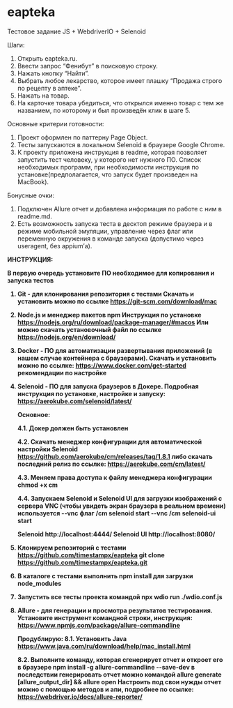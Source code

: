 # eapteka
Тестовое задание JS + WebdriverIO + Selenoid

Шаги:
1. Открыть eapteka.ru.  
2. Ввести запрос “Фенибут” в поисковую строку. 
3. Нажать кнопку “Найти”.  
4. Выбрать любое лекарство, которое имеет плашку “Продажа строго по рецепту в аптеке”. 
5. Нажать на товар. 
6. На карточке товара убедиться, что открылся именно товар с тем же названием, по которому и был произведён клик в шаге 5. 

Основные критерии готовности: 
1. Проект оформлен по паттерну Page Object. 
2. Тесты запускаются в локальном Selenoid в браузере Google Chrome. 
3. К проекту приложена инструкция в readme, которая позволяет запустить тест человеку, у которого нет нужного ПО. Список необходимых программ, при необходимости инструкция по установке(предполагается, что запуск будет произведен на MacBook). 

Бонусные очки:
1. Подключен Allure отчет и добавлена информация по работе с ним в readme.md. 
2. Есть возможность запуска теста в десктоп режиме браузера и в режиме мобильной эмуляции, управление через флаг или переменную окружения в команде запуска (допустимо через useragent, без appium’а).

<b>ИНСТРУКЦИЯ:<b>

В первую очередь установите ПО необходимое для копирования и запуска тестов
1. Git - для клонирования репозитория с тестами
   Скачать и установить можно по ссылке
   https://git-scm.com/download/mac
    
2. Node.js и менеджер пакетов npm
   Инструкция по установке https://nodejs.org/ru/download/package-manager/#macos
   Или можно скачать установочный файл по ссылке https://nodejs.org/en/download/

3. Docker - ПО для автоматизации развертывания приложений (в нашем случае контейнера с браузерами). Скачать и установить можно по ссылке:
   https://www.docker.com/get-started
   рекомендации по настройке
   
4. Selenoid - ПО для запуска браузеров в Докере. 
   Подробная инструкция по установке, настройке и запуску: https://aerokube.com/selenoid/latest/
   
   Основное:
   
   4.1. Докер должен быть установлен
   
   4.2. Скачать менеджер конфигурации для автоматической настройки Selenoid
   https://github.com/aerokube/cm/releases/tag/1.8.1
   либо скачать последний релиз по ссылке: https://aerokube.com/cm/latest/
   
   4.3. Меняем права доступа к файлу менеджера конфигурации
   chmod +x cm
   
   4.4. Запускаем Selenoid и Selenoid UI
   для загрузки изображений с сервера VNC (чтобы увидеть экран браузера в реальном времени) используется --vnc флаг
   /cm selenoid start --vnc
   /cm selenoid-ui start
   
   Selenoid http://localhost:4444/
   Selenoid UI http://localhost:8080/
   
5. Клонируем репозиторий с тестами https://github.com/timestampx/eapteka
   git clone https://github.com/timestampx/eapteka.git
   
6. В каталоге с тестами выполнить
   npm install
   для загрузки node_modules

7. Запустить все тесты проекта командой
   npx wdio run ./wdio.conf.js

8. Allure - для генерации и просмотра результатов тестирования.
   Установите инструмент командной строки, инструкция:
   https://www.npmjs.com/package/allure-commandline
   
   Продублирую:
   8.1. Установить Java https://www.java.com/ru/download/help/mac_install.html
   
   8.2. Выполните команду, которая сгенерирует отчет и откроет его в браузере
   npm install -g allure-commandline --save-dev
   в последствии генерировать отчет можно командой
   allure generate [allure_output_dir] && allure open
   Настроить под свои нужды отчет можно с помощью методов и апи, подробнее по ссылке:
   https://webdriver.io/docs/allure-reporter/